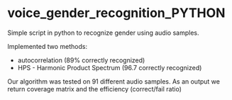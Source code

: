 # voice_gender_recognition_PYTHON
Simple script in python to recognize gender using audio samples.

Implemented two methods:

- autocorrelation (89% correctly recognized)
- HPS - Harmonic Product Spectrum (96.7 correctly recognized)

Our algorithm was tested on 91 different audio samples.
As an output we return coverage matrix and the efficiency (correct/fail ratio)
